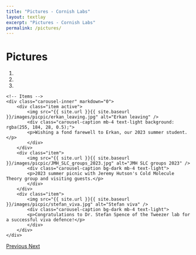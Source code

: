 ```yaml
---
title: "Pictures - Cornish Labs"
layout: textlay
excerpt: "Pictures - Cornish Labs"
permalink: /pictures/
---
```


# Pictures

<style type="text/css">
    .carousel-caption {
        max-width: 100%;
        width:100%;
        background-color: #00000088;
        position: relative;
        left: auto;
        right: auto;
    }
    .center {
        max-width: 100%;
        height: auto;
        width: auto\9; /* ie8 */
        display: block;
        margin-left: auto;
        margin-right: auto;
    }
</style>

<div markdown="0" id="carousel" class="carousel slide" data-ride="carousel" data-interval="4000" data-pause="hover" >
    <!-- Menu -->
    <ol class="carousel-indicators">
        <li data-target="#carousel" data-slide-to="0" class="active"></li>
        <li data-target="#carousel" data-slide-to="1"></li>
        <li data-target="#carousel" data-slide-to="2"></li>
    </ol>

    <!-- Items -->
    <div class="carousel-inner" markdown="0">
        <div class="item active">
            <img src="{{ site.url }}{{ site.baseurl }}/images/picpic/erkan_leaving.jpg" alt="Erkan leaving" />
            <div class="carousel-caption mb-4 text-light background: rgba(255, 184, 28, 0.5);">
            <p>Wishing a fond farewell to Erkan, our 2023 summer student.</p>
            </div>
        </div>
        <div class="item">
            <img src="{{ site.url }}{{ site.baseurl }}/images/picpic/JMH_SLC_groups_2023.jpg" alt="JMH SLC groups 2023" />
            <div class="carousel-caption bg-dark mb-4 text-light">
            <p>2023 summer picnic with Jeremy Hutson's Cold Molecule Theory group and visiting guests.</p>
            </div>
        </div>
        <div class="item">
            <img src="{{ site.url }}{{ site.baseurl }}/images/picpic/stefan_viva.jpg" alt="Stefan viva" />
            <div class="carousel-caption bg-dark mb-4 text-light">
            <p>Congratulations to Dr. Stefan Spence of the Tweezer lab for a successful viva defence!</p>
            </div>
        </div>
    </div>
  <a class="left carousel-control" href="#carousel" role="button" data-slide="prev">
    <span class="glyphicon glyphicon-chevron-left" aria-hidden="true"></span>
    <span class="sr-only">Previous</span>
  </a>
  <a class="right carousel-control" href="#carousel" role="button" data-slide="next">
    <span class="glyphicon glyphicon-chevron-right" aria-hidden="true"></span>
    <span class="sr-only">Next</span>
  </a>
</div>
